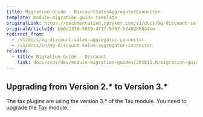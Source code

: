 ```yaml
---
title: Migration Guide - DiscountSalesAggregatorConnector
template: module-migration-guide-template
originalLink: https://documentation.spryker.com/v1/docs/mg-discount-sales-aggregator-connector
originalArticleId: bb0c2378-5859-4f1f-9f07-5d40288044ee
redirect_from:
  - /v1/docs/mg-discount-sales-aggregator-connector
  - /v1/docs/en/mg-discount-sales-aggregator-connector
related:
  - title: Migration Guide - Discount
    link: docs/scos/dev/module-migration-guides/201811.0/migration-guide-discount.html
---
```


## Upgrading from Version 2.* to Version 3.*
The tax plugins are using the version 3.* of the Tax module. You need to upgrade the [Tax](/docs/scos/dev/module-migration-guides/{{page.version}}/migration-guide-tax.html) module.
